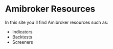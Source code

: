 # Amibroker Resources
In this site you´ll find Amibroker resources such as:
* Indicators
* Backtests
* Screeners
